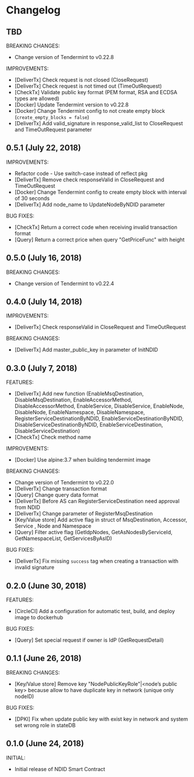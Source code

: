 # Changelog

## TBD

BREAKING CHANGES:

- Change version of Tendermint to v0.22.8

IMPROVEMENTS:

- [DeliverTx] Check request is not closed (CloseRequest)
- [DeliverTx] Check request is not timed out (TimeOutRequest)
- [CheckTx] Validate public key format (PEM format, RSA and ECDSA types are allowed)
- [Docker] Update Tendermint version to v0.22.8
- [Docker] Change Tendermint config to not create empty block (`create_empty_blocks = false`)
- [DeliverTx] Add valid_signature in response_valid_list to CloseRequest and TimeOutRequest parameter

## 0.5.1 (July 22, 2018)

IMPROVEMENTS:

- Refactor code - Use switch-case instead of reflect pkg
- [DeliverTx] Remove check responseValid in CloseRequest and TimeOutRequest
- [Docker] Change Tendermint config to create empty block with interval of 30 seconds
- [DeliverTx] Add node_name to UpdateNodeByNDID parameter

BUG FIXES:

- [CheckTx] Return a correct code when receiving invalid transaction format
- [Query] Return a correct price when query "GetPriceFunc" with height

## 0.5.0 (July 16, 2018)

BREAKING CHANGES:

- Change version of Tendermint to v0.22.4

## 0.4.0 (July 14, 2018)

IMPROVEMENTS:

- [DeliverTx] Check responseValid in CloseRequest and TimeOutRequest

BREAKING CHANGES:

- [DeliverTx] Add master_public_key in parameter of InitNDID

## 0.3.0 (July 7, 2018)

FEATURES:

- [DeliverTx] Add new function (EnableMsqDestination, DisableMsqDestination, EnableAccessorMethod, DisableAccessorMethod, EnableService, DisableService, EnableNode, DisableNode, EnableNamespace, DisableNamespace, RegisterServiceDestinationByNDID, EnableServiceDestinationByNDID, DisableServiceDestinationByNDID, EnableServiceDestination, DisableServiceDestination)
- [CheckTx] Check method name

IMPROVEMENTS:

- [Docker] Use alpine:3.7 when building tendermint image

BREAKING CHANGES:

- Change version of Tendermint to v0.22.0
- [DeliverTx] Change transaction format
- [Query] Change query data format
- [DeliverTx] Before AS can RegisterServiceDestination need approval from NDID
- [DeliverTx] Change parameter of RegisterMsqDestination
- [Key/Value store] Add active flag in struct of MsqDestination, Accessor, Service
  , Node and Namespace
- [Query] Filter active flag (GetIdpNodes, GetAsNodesByServiceId, GetNamespaceList, GetServicesByAsID)

BUG FIXES:

- [DeliverTx] Fix missing `success` tag when creating a transaction with invalid signature

## 0.2.0 (June 30, 2018)

FEATURES:

- [CircleCI] Add a configuration for automatic test, build, and deploy image to dockerhub

BUG FIXES:

- [Query] Set special request if owner is IdP (GetRequestDetail)

## 0.1.1 (June 26, 2018)

BREAKING CHANGES:

- [Key/Value store] Remove key "NodePublicKeyRole"|<node’s public key> because allow to have duplicate key in network (unique only nodeID)

BUG FIXES:

- [DPKI] Fix when update public key with exist key in network and system set wrong role in stateDB

## 0.1.0 (June 24, 2018)

INITIAL:

- Initial release of NDID Smart Contract

